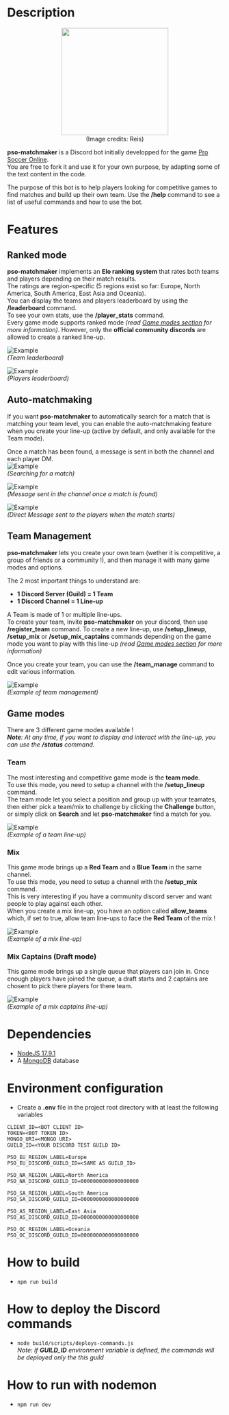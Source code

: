# Description
<figure align="center">
    <img src="./doc/images/logo.png"  width="250" height="250"  >
    <figcaption>(Image credits: Reis)</figcaption>
</figure>

**pso-matchmaker** is a Discord bot initially developped for the game [Pro Soccer Online](https://store.steampowered.com/app/1583320/Pro_Soccer_Online/).
<br>You are free to fork it and use it for your own purpose, by adapting some of the text content in the code.

The purpose of this bot is to help players looking for competitive games to find matches and build up their own team.
Use the **/help** command to see a list of useful commands and how to use the bot.

# Features

## Ranked mode
**pso-matchmaker** implements an **Elo ranking system** that rates both teams and players depending on their match results.<br>
The ratings are region-specific (5 regions exist so far: Europe, North America, South America, East Asia and Oceania).<br>
You can display the teams and players leaderboard by using the **/leaderboard** command.<br>
To see your own stats, use the **/player_stats** command.<br>
Every game mode supports ranked mode *(read [Game modes section](#game-modes) for more information)*. However, only the **official community discords** are allowed to create a ranked line-up. 

![Example](./doc/images/leaderboard_teams.png)<br>
*(Team leaderboard)*

![Example](./doc/images/leaderboard_players.png)<br>
*(Players leaderboard)*

## Auto-matchmaking
If you want **pso-matchmaker** to automatically search for a match that is matching your team level, you can enable the auto-matchmaking feature when you create your line-up (active by default, and only available for the Team mode).

Once a match has been found, a message is sent in both the channel and each player DM.<br>
![Example](./doc/images/search.png)<br>
*(Searching for a match)*

![Example](./doc/images/match_ready.png)<br>
*(Message sent in the channel once a match is found)*

![Example](./doc/images/match_ready_dm.png)<br>
*(Direct Message sent to the players when the match starts)*

## Team Management
**pso-matchmaker** lets you create your own team (wether it is competitive, a group of friends or a community !), and then manage it with many game modes and options.

The 2 most important things to understand are:
- **1 Discord Server (Guild) = 1 Team** 
- **1 Discord Channel = 1 Line-up**

A Team is made of 1 or multiple line-ups.<br>
To create your team, invite **pso-matchmaker** on your discord, then use **/register_team** command.
To create a new line-up, use **/setup_lineup**, **/setup_mix** or **/setup_mix_captains** commands depending on the game mode you want to play with this line-up *(read [Game modes section](#game-modes) for more information)*

Once you create your team, you can use the **/team_manage** command to edit various information.

![Example](./doc/images/team_manage.png)<br>
*(Example of team management)*

## Game modes
There are 3 different game modes available !<br>
***Note**: At any time, if you want to display and interact with the line-up, you can use the **/status** command.*

### Team
The most interesting and competitive game mode is the **team mode**.<br>
To use this mode, you need to setup a channel with the **/setup_lineup** command.<br>
The team mode let you select a position and group up with your teamates, then either pick a team/mix to challenge by clicking the **Challenge** button, or simply click on **Search** and let **pso-matchmaker** find a match for you.

![Example](./doc/images/game_mode_team.png)<br>
*(Example of a team line-up)*

### Mix
This game mode brings up a **Red Team** and a **Blue Team** in the same channel.<br>
To use this mode, you need to setup a channel with the **/setup_mix** command.<br>
This is very interesting if you have a community discord server and want people to play against each other.<br>
When you create a mix line-up, you have an option called **allow_teams** which, if set to true, allow team line-ups to face the **Red Team** of the mix !

![Example](./doc/images/game_mode_mix.png)<br>
*(Example of a mix line-up)*

### Mix Captains (Draft mode)
This game mode brings up a single queue that players can join in. Once enough players have joined the queue, a draft starts and 2 captains are chosent to pick there players for there team.

![Example](./doc/images/game_mode_captains.png)<br>
*(Example of a mix captains line-up)*

# Dependencies
- [NodeJS 17.9.1](https://nodejs.org/download/release/v17.9.1/)
- A [MongoDB](https://www.mongodb.com/) database

# Environment configuration
- Create a **.env** file in the project root directory with at least the following variables
```
CLIENT_ID=<BOT CLIENT ID>
TOKEN=<BOT TOKEN ID>
MONGO_URI=<MONGO URI>
GUILD_ID=<YOUR DISCORD TEST GUILD ID>

PSO_EU_REGION_LABEL=Europe
PSO_EU_DISCORD_GUILD_ID=<SAME AS GUILD_ID>

PSO_NA_REGION_LABEL=North America
PSO_NA_DISCORD_GUILD_ID=0000000000000000000

PSO_SA_REGION_LABEL=South America
PSO_SA_DISCORD_GUILD_ID=0000000000000000000

PSO_AS_REGION_LABEL=East Asia
PSO_AS_DISCORD_GUILD_ID=0000000000000000000

PSO_OC_REGION_LABEL=Oceania
PSO_OC_DISCORD_GUILD_ID=0000000000000000000
```

# How to build
- `npm run build`

# How to deploy the Discord commands
- `node build/scripts/deploys-commands.js`<br>
*Note: If **GUILD_ID** environment variable is defined, the commands will be deployed only the this guild*

# How to run with nodemon
- `npm run dev`